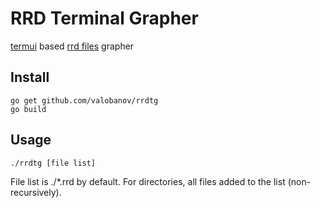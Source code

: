# RRD Terminal Grapher

[termui](https://github.com/gizak/termui) based [rrd files](http://oss.oetiker.ch/rrdtool/index.en.html) grapher

## Install

    go get github.com/valobanov/rrdtg
    go build 
	
## Usage

    ./rrdtg [file list]
File list is ./*.rrd by default. For directories, all files added to the list (non-recursively).

